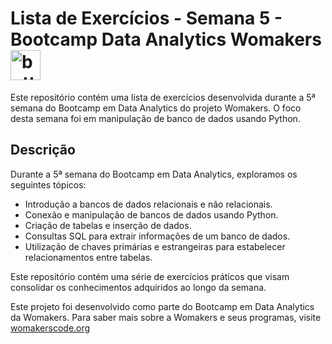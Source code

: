 # Lista de Exercícios - Semana 5 - Bootcamp  Data Analytics Womakers <img width="48" height="48" src="https://img.icons8.com/emoji/48/butterfly-emoji.png" alt="butterfly-emoji"/>

Este repositório contém uma lista de exercícios desenvolvida durante a 5ª semana do Bootcamp em Data Analytics do projeto Womakers. O foco desta semana foi em manipulação de banco de dados usando Python.

## Descrição

Durante a 5ª semana do Bootcamp em Data Analytics, exploramos os seguintes tópicos:

- Introdução a bancos de dados relacionais e não relacionais.
- Conexão e manipulação de bancos de dados usando Python.
- Criação de tabelas e inserção de dados.
- Consultas SQL para extrair informações de um banco de dados.
- Utilização de chaves primárias e estrangeiras para estabelecer relacionamentos entre tabelas.

Este repositório contém uma série de exercícios práticos que visam consolidar os conhecimentos adquiridos ao longo da semana.

Este projeto foi desenvolvido como parte do Bootcamp em Data Analytics da Womakers. Para saber mais sobre a Womakers e seus programas, visite <a href="https://womakerscode.org/">womakerscode.org</a> 

